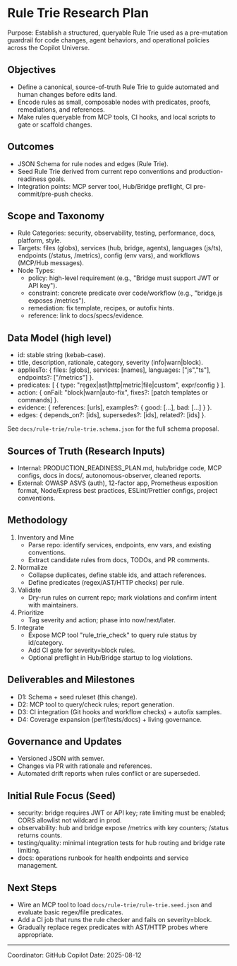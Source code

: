 # Rule Trie Research Plan

Purpose: Establish a structured, queryable Rule Trie used as a pre-mutation
guardrail for code changes, agent behaviors, and operational policies across
the Copilot Universe.

## Objectives

- Define a canonical, source-of-truth Rule Trie to guide automated and human
  changes before edits land.
- Encode rules as small, composable nodes with predicates, proofs,
  remediations, and references.
- Make rules queryable from MCP tools, CI hooks, and local scripts to gate or
  scaffold changes.

## Outcomes

- JSON Schema for rule nodes and edges (Rule Trie).
- Seed Rule Trie derived from current repo conventions and production-readiness
  goals.
- Integration points: MCP server tool, Hub/Bridge preflight, CI
  pre-commit/pre-push checks.

## Scope and Taxonomy

- Rule Categories: security, observability, testing, performance, docs,
  platform, style.
- Targets: files (globs), services (hub, bridge, agents), languages (js/ts),
  endpoints (/status, /metrics), config (env vars), and workflows (MCP/Hub
  messages).
- Node Types:
  - policy: high-level requirement (e.g., "Bridge must support JWT or API
    key").
  - constraint: concrete predicate over code/workflow (e.g., "bridge.js
    exposes /metrics").
  - remediation: fix template, recipes, or autofix hints.
  - reference: link to docs/specs/evidence.

## Data Model (high level)

- id: stable string (kebab-case).
- title, description, rationale, category, severity (info|warn|block).
- appliesTo: { files: [globs], services: [names], languages: ["js","ts"],
  endpoints?: ["/metrics"] }.
- predicates: [ { type: "regex|ast|http|metric|file|custom", expr/config } ].
- action: { onFail: "block|warn|auto-fix", fixes?: [patch templates or
  commands] }.
- evidence: { references: [urls], examples?: { good: [...], bad: [...] } }.
- edges: { depends_on?: [ids], supersedes?: [ids], related?: [ids] }.

See `docs/rule-trie/rule-trie.schema.json` for the full schema proposal.

## Sources of Truth (Research Inputs)

- Internal: PRODUCTION_READINESS_PLAN.md, hub/bridge code, MCP configs, docs in
  docs/, autonomous-observer, cleaned reports.
- External: OWASP ASVS (auth), 12-factor app, Prometheus exposition format,
  Node/Express best practices, ESLint/Prettier configs, project conventions.

## Methodology

1. Inventory and Mine
   - Parse repo: identify services, endpoints, env vars, and existing
     conventions.
   - Extract candidate rules from docs, TODOs, and PR comments.
2. Normalize
   - Collapse duplicates, define stable ids, and attach references.
   - Define predicates (regex/AST/HTTP checks) per rule.
3. Validate
   - Dry-run rules on current repo; mark violations and confirm intent with
     maintainers.
4. Prioritize
   - Tag severity and action; phase into now/next/later.
5. Integrate
   - Expose MCP tool "rule_trie_check" to query rule status by id/category.
   - Add CI gate for severity=block rules.
   - Optional preflight in Hub/Bridge startup to log violations.

## Deliverables and Milestones

- D1: Schema + seed ruleset (this change).
- D2: MCP tool to query/check rules; report generation.
- D3: CI integration (Git hooks and workflow checks) + autofix samples.
- D4: Coverage expansion (perf/tests/docs) + living governance.

## Governance and Updates

- Versioned JSON with semver.
- Changes via PR with rationale and references.
- Automated drift reports when rules conflict or are superseded.

## Initial Rule Focus (Seed)

- security: bridge requires JWT or API key; rate limiting must be enabled;
  CORS allowlist not wildcard in prod.
- observability: hub and bridge expose /metrics with key counters; /status
  returns counts.
- testing/quality: minimal integration tests for hub routing and bridge rate
  limiting.
- docs: operations runbook for health endpoints and service management.

## Next Steps

- Wire an MCP tool to load `docs/rule-trie/rule-trie.seed.json` and evaluate
  basic regex/file predicates.
- Add a CI job that runs the rule checker and fails on severity=block.
- Gradually replace regex predicates with AST/HTTP probes where appropriate.

---

Coordinator: GitHub Copilot
Date: 2025-08-12
